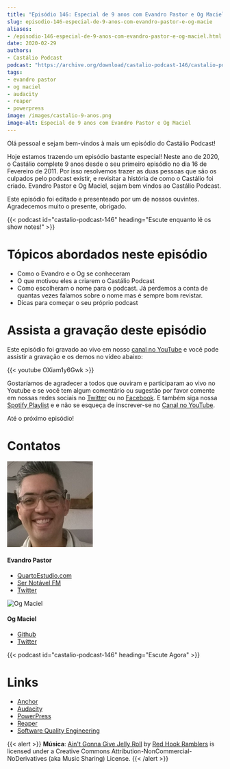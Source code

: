 ```yaml
---
title: "Episódio 146: Especial de 9 anos com Evandro Pastor e Og Maciel"
slug: episodio-146-especial-de-9-anos-com-evandro-pastor-e-og-macie
aliases:
- /episodio-146-especial-de-9-anos-com-evandro-pastor-e-og-maciel.html
date: 2020-02-29
authors:
- Castálio Podcast
podcast: "https://archive.org/download/castalio-podcast-146/castalio-podcast-146.mp3"
tags:
- evandro pastor
- og maciel
- audacity
- reaper
- powerpress
image: /images/castalio-9-anos.png
image-alt: Especial de 9 anos com Evandro Pastor e Og Maciel
---
```


Olá pessoal e sejam bem-vindos à mais um episódio do Castálio Podcast!

Hoje estamos trazendo um episódio bastante especial! Neste ano de 2020, o
Castálio complete 9 anos desde o seu primeiro episódio no dia 16 de Fevereiro
de 2011. Por isso resolvemos trazer as duas pessoas que são os culpados pelo
podcast existir, e revisitar a história de como o Castálio foi criado. Evandro
Pastor e Og Maciel, sejam bem vindos ao Castálio Podcast.

Este episódio foi editado e presenteado por um de nossos ouvintes. Agradecemos
muito o presente, obrigado.

<div class="clearfix"></div>

{{< podcast id="castalio-podcast-146" heading="Escute enquanto lê os show notes!" >}}

# Tópicos abordados neste episódio

- Como o Evandro e o Og se conheceram
- O que motivou eles a criarem o Castálio Podcast
- Como escolheram o nome para o podcast. Já perdemos a conta de
    quantas vezes falamos sobre o nome mas é sempre bom revistar.
- Dicas para começar o seu próprio podcast

# Assista a gravação deste episódio

Este episódio foi gravado ao vivo em nosso [canal no
YouTube](http://youtube.com/castaliopodcast) e você pode assistir a gravação e
os demos no vídeo abaixo:

{{< youtube OXiam1y6Gwk >}}

Gostaríamos de agradecer a todos que ouviram e participaram ao vivo no Youtube
e se você tem algum comentário ou sugestão por favor comente em nossas redes
sociais no [Twitter](https://twitter.com/castaliopod) ou no
[Facebook](https://www.facebook.com/castaliopod). E também siga nossa [Spotify
Playlist](https://open.spotify.com/user/elyezermr/playlist/0PDXXZRXbJNTPVSnopiMXg)
e e não se esqueça de inscrever-se no [Canal no
YouTube](http://youtube.com/castaliopodcast).

Até o próximo episódio!

# Contatos

<div class="row">
    <div class="col-md-6">
        <p>
        <div class="media">
        <div class="media-left">
            <img class="media-object rounded-circle img-thumbnail" src="/images/evandro-pastor.jpg" alt="Evandro Pastor" width="200px">
        </div>
        <div class="media-body">
            <h4 class="media-heading">Evandro Pastor</h4>
            <ul class="list-unstyled">
                <li><i class="bi bi-link"></i> <a href="https://quartoestudio.com/">QuartoEstudio.com</a></li>
                <li><i class="bi bi-link"></i> <a href="https://sernotavel.com.br/sernotavelfm/">Ser Notável FM</a></li>
                <li><i class="bi bi-twitter"></i> <a href="https://twitter.com/evandropastor">Twitter</a></li>
            </ul>
        </div>
        </div>
        </p>
    </div>
    <div class="col-md-6">
        <p>
        <div class="media">
        <div class="media-left">
            <img class="media-object rounded-circle img-thumbnail" src="https://avatars0.githubusercontent.com/u/53362?v=3&s=240" alt="Og Maciel" width="200px">
        </div>
        <div class="media-body">
            <h4 class="media-heading">Og Maciel</h4>
            <ul class="list-unstyled">
                <li><i class="bi bi-github"></i> <a href="http://github.com/omaciel">Github</a></li>
                <li><i class="bi bi-twitter"></i> <a href="https://twitter.com/OgMaciel">Twitter</a></li>
            </ul>
        </div>
        </div>
        </p>
    </div>
</div>

{{< podcast id="castalio-podcast-146" heading="Escute Agora" >}}

# Links

- [Anchor](https://anchor.fm/)
- [Audacity](https://www.audacityteam.org/)
- [PowerPress](https://wordpress.org/plugins/powerpress/)
- [Reaper](http://reaper.fm/)
- [Software Quality Engineering](https://www.goodreads.com/book/show/44542456-software-quality-engineering)

{{< alert >}}
**Música**: [Ain\'t Gonna Give Jelly
Roll](http://freemusicarchive.org/music/Red_Hook_Ramblers/Live__WFMU_on_Antique_Phonograph_Music_Program_with_MAC_Feb_8_2011/Red_Hook_Ramblers_-_12_-_Aint_Gonna_Give_Jelly_Roll)
by [Red Hook Ramblers](http://www.redhookramblers.com/) is licensed under a
Creative Commons Attribution-NonCommercial-NoDerivatives (aka Music Sharing)
License.
{{< /alert >}}
